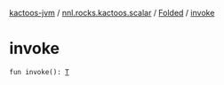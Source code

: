 [kactoos-jvm](../../index.md) / [nnl.rocks.kactoos.scalar](../index.md) / [Folded](index.md) / [invoke](./invoke.md)

# invoke

`fun invoke(): `[`T`](index.md#T)
